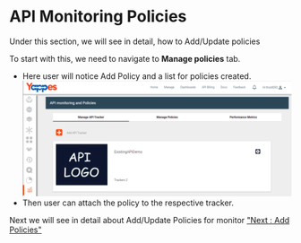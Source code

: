 API Monitoring Policies
=======================

Under this section, we will see in detail, how to Add/Update policies

To start with this, we need to navigate to **Manage policies** tab.

-   Here user will notice Add Policy and a list for policies created.
		![](../images/dashboard/monitoring/add_api_tracker_001.png) 
-   Then user can attach the policy to the respective tracker.

Next we will see in detail about Add/Update Policies for monitor ["Next
: Add Policies"](add_policies.md)
